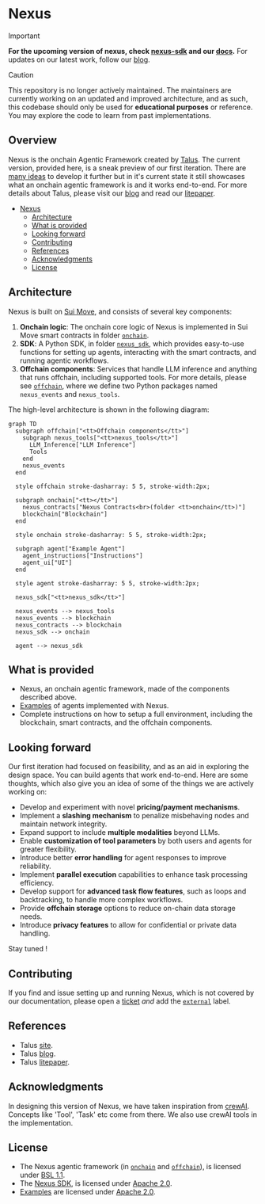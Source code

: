 # Nexus

> [!IMPORTANT]
> **For the upcoming version of nexus, check [nexus-sdk][nexus-sdk] and our [docs][docs].**
> For updates on our latest work, follow our [blog][blog].

> [!CAUTION]
>
> This repository is no longer actively maintained. The maintainers are currently working on an updated and improved architecture, and as such, this codebase should only be used for **educational purposes** or reference. You may explore the code to learn from past implementations.

## Overview

Nexus is the onchain Agentic Framework created by [Talus][talus].
The current version, provided here, is a sneak preview of our first iteration. There are
[many ideas](#what-remains-to-be-done) to develop it further but in it's current state it still
showcases what an onchain agentic framework is and it works end-to-end. For more details about
Talus, please visit our [blog][blog] and read our [litepaper][litepaper].

- [Nexus](#nexus)
  - [Architecture](#architecture)
  - [What is provided](#what-is-provided)
  - [Looking forward](#looking-forward)
  - [Contributing](#contributing)
  - [References](#references)
  - [Acknowledgments](#acknowledgments)
  - [License](#license)

## Architecture

Nexus is built on [Sui Move][sui_move], and consists of several key components:

1. **Onchain logic**: The onchain core logic of Nexus is implemented in Sui Move smart
   contracts in folder [`onchain`][onchain].
2. **SDK**: A Python SDK, in folder [`nexus_sdk`][nexus_sdk], which provides easy-to-use functions for setting up agents, interacting
   with the smart contracts, and running agentic workflows.
3. **Offchain components**: Services that handle LLM inference and anything that runs offchain,
   including supported tools. For more details, please see [`offchain`][offchain], where we
   define two Python packages named `nexus_events` and `nexus_tools`.

The high-level architecture is shown in the following diagram:

```mermaid
graph TD
  subgraph offchain["<tt>Offchain components</tt>"]
    subgraph nexus_tools["<tt>nexus_tools</tt>"]
      LLM_Inference["LLM Inference"]
      Tools
    end
    nexus_events
  end

  style offchain stroke-dasharray: 5 5, stroke-width:2px;

  subgraph onchain["<tt></tt>"]
    nexus_contracts["Nexus Contracts<br>(folder <tt>onchain</tt>)"]
    blockchain["Blockchain"]
  end

  style onchain stroke-dasharray: 5 5, stroke-width:2px;

  subgraph agent["Example Agent"]
    agent_instructions["Instructions"]
    agent_ui["UI"]
  end

  style agent stroke-dasharray: 5 5, stroke-width:2px;

  nexus_sdk["<tt>nexus_sdk</tt>"]

  nexus_events --> nexus_tools
  nexus_events --> blockchain
  nexus_contracts --> blockchain
  nexus_sdk --> onchain

  agent --> nexus_sdk
```

## What is provided

- Nexus, an onchain agentic framework, made of the components described above.
- [Examples][examples] of agents implemented with Nexus.
- Complete instructions on how to setup a full environment, including the blockchain, smart
  contracts, and the offchain components.

## Looking forward

Our first iteration had focused on feasibility, and as an aid in exploring the design space. You
can build agents that work end-to-end. Here are some thoughts, which also give you an idea of
some of the things we are actively working on:

- Develop and experiment with novel **pricing/payment mechanisms**.
- Implement a **slashing mechanism** to penalize misbehaving nodes and maintain network integrity.
- Expand support to include **multiple modalities** beyond LLMs.
- Enable **customization of tool parameters** by both users and agents for greater flexibility.
- Introduce better **error handling** for agent responses to improve reliability.
- Implement **parallel execution** capabilities to enhance task processing efficiency.
- Develop support for **advanced task flow features**, such as loops and backtracking, to handle more complex workflows.
- Provide **offchain storage** options to reduce on-chain data storage needs.
- Introduce **privacy features** to allow for confidential or private data handling.

Stay tuned !

## Contributing

If you find and issue setting up and running Nexus, which is not covered by our documentation,
please open a [ticket][bugs] _and_ add the [`external`][label_external] label.

## References

- Talus [site][talus].
- Talus [blog][blog].
- Talus [litepaper][litepaper].

## Acknowledgments

In designing this version of Nexus, we have taken inspiration from [crewAI][crewAI]. Concepts
like 'Tool', 'Task' etc come from there. We also use crewAI tools in the implementation.

## License

- The Nexus agentic framework (in [`onchain`][onchain] and [`offchain`][offchain]), is
  licensed under [BSL 1.1][Nexus_License].
- The [Nexus SDK][nexus_sdk], is licensed under [Apache 2.0][SDK_License].
- [Examples][examples] are licensed under [Apache 2.0][Examples_License].

<!-- References -->

[talus]: https://talus.network/
[docs]: https://docs.talus.network/
[nexus-sdk]: https://github.com/Talus-Network/nexus-sdk
[blog]: https://blog.talus.network/
[litepaper]: https://talus.network/litepaper.pdf
[crewAI]: https://github.com/crewAIInc/crewAI
[sui_move]: https://docs.sui.io/concepts/sui-move-concepts
[onchain]: ./onchain/
[offchain]: ./offchain/
[nexus_sdk]: ./nexus_sdk/
[examples]: ./examples/
[bugs]: https://github.com/Talus-Network/nexus/issues
[label_external]: https://github.com/Talus-Network/nexus/labels/external
[Nexus_License]: ./LICENSE
[SDK_License]: ./nexus_sdk/LICENSE
[Examples_License]: ./examples/LICENSE
